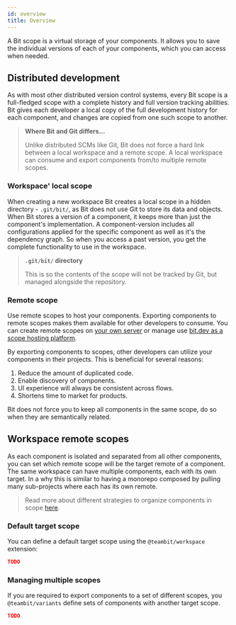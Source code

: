 ```yaml
---
id: overview
title: Overview
---
```


A Bit scope is a virtual storage of your components. It allows you to save the individual versions of each of your components, which you can access when needed.

## Distributed development

As with most other distributed version control systems, every Bit scope is a full-fledged scope with a complete history and full version tracking abilities. Bit gives each developer a local copy of the full development history for each component, and changes are copied from one such scope to another.

> **Where Bit and Git differs...**
>
> Unlike distributed SCMs like Git, Bit does not force a hard link between a local workspace and a remote scope. A local workspace can consume and export components from/to multiple remote scopes.

### Workspace' local scope

When creating a new workspace Bit creates a local scope in a hidden directory - `.git/bit/`, as Bit does not use Git to store its data and objects. When Bit stores a version of a component, it keeps more than just the component's implementation. A component-version includes all configurations applied for the specific component as well as it's the dependency graph. So when you access a past version, you get the complete functionality to use in the workspace.

> **`.git/bit/` directory**
>
> This is so the contents of the scope will not be tracked by Git, but managed alongside the repository.

### Remote scope

Use remote scopes to host your components. Exporting components to remote scopes makes them available for other developers to consume. You can create remote scopes on [your own server](TODO) or manage use [bit.dev as a scope hosting platform](TODO).

By exporting components to scopes, other developers can utilize your components in their projects. This is beneficial for several reasons:

1. Reduce the amount of duplicated code.
1. Enable discovery of components.
1. UI experience will always be consistent across flows.
1. Shortens time to market for products.

Bit does not force you to keep all components in the same scope, do so when they are semantically related.

## Workspace remote scopes

As each component is isolated and separated from all other components, you can set which remote scope will be the target remote of a component. The same workspace can have multiple components, each with its own target. 
In a why this is similar to having a monorepo composed by pulling many sub-projects where each has its own remote.

> Read more about different strategies to organize components in scope [here](TODO).

### Default target scope

You can define a default target scope using the `@teambit/workspace` extension:

```json
TODO
```

### Managing multiple scopes

If you are required to export components to a set of different scopes, you `@teambit/variants` define sets of components with another target scope.

```json
TODO
```
